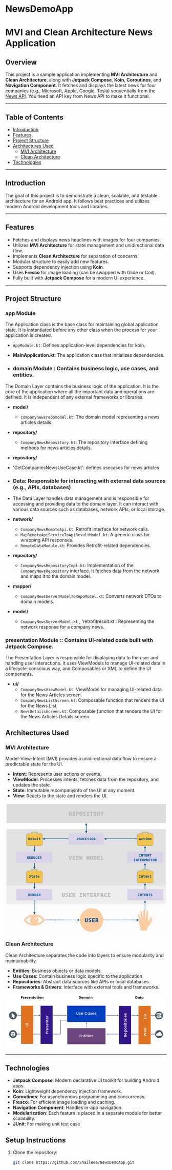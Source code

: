 # NewsDemoApp
# MVI and Clean Architecture News Application

## Overview

This project is a sample application implementing **MVI Architecture** and **Clean Architecture**, along with **Jetpack Compose**, **Koin**, **Coroutines**, and **Navigation Component**. It fetches and displays the latest news for four companies (e.g., Microsoft, Apple, Google, Tesla) sequentially from the [News API](https://newsapi.org/). You need an API key from News API to make it functional.

---

## Table of Contents

- [Introduction](#introduction)
- [Features](#features)
- [Project Structure](#project-structure)
- [Architectures Used](#architectures-used)
   - [MVI Architecture](#mvi-architecture)
   - [Clean Architecture](#clean-architecture)
- [Technologies](#technologies)

---

## Introduction

The goal of this project is to demonstrate a clean, scalable, and testable architecture for an Android app. It follows best practices and utilizes modern Android development tools and libraries.

---

## Features

- Fetches and displays news headlines with images for four companies.
- Utilizes **MVI Architecture** for state management and unidirectional data flow.
- Implements **Clean Architecture** for separation of concerns.
- Modular structure to easily add new features.
- Supports dependency injection using **Koin**.
- Uses **Fresco** for image loading (can be swapped with Glide or Coil).
- Fully built with **Jetpack Compose** for a modern UI experience.

---

## Project Structure

### app Module
The Application class is the base class for maintaining global application state. It is instantiated
before any other class when the process for your application is created.
 - `AppModule.kt`: Defines application-level dependencies for koin.
- **MainApplication.kt**: The application class that initializes dependencies.
  
- ### domain Module : Contains business logic, use cases, and entities.
The Domain Layer contains the business logic of the application. It is the core of the application 
where all the important data and operations are defined. It is independent of any external frameworks or libraries.

- **model/**
    - `companynewsrepomodel.kt`: The domain model representing a news articles details.

- **repository/**
    - `CompanyNewsRepository.kt`: The repository interface defining methods for news articles details.
      
- **repository/**
- 'GetCompaniesNewsUseCase.kt': defines usecases for news articles

- ### Data: Responsible for interacting with external data sources (e.g., APIs, databases)
- The Data Layer handles data management and is responsible for accessing and providing data to the domain layer.
  It can interact with various data sources such as databases, network APIs, or local storage.

- **network/**
    - `CompanyNewsRemoteApi.kt`: Retrofit interface for network calls.
    - `MapRemoteApiServiceToApiResultModel.kt`: A generic class for wrapping API responses.
    - `RemoteDataModule.kt`: Provides Retrofit-related dependencies.

- **repository/**
    - `CompanyNewsRepositoryImpl.kt`: Implementation of the `CompanyNewsRepository` interface. It fetches data from the network and maps it to the domain model.

- **mapper/**
    - `CompanyNewsServerModelToRepoModel.kt`: Converts network DTOs to domain models.

- **model/**
    - `CompanyNewsServerModel.kt` , 'retrofitresult.kt': Representing the network response for a company news.

### presentation Module :: Contains UI-related code built with Jetpack Compose.
The Presentation Layer is responsible for displaying data to the user and handling user interactions. 
It uses ViewModels to manage UI-related data in a lifecycle-conscious way, and Composables or XML to define the UI components.

- **ui/**
    - `CompanyNewsViewModel.kt`: ViewModel for managing UI-related data for the News Articles screen.
    - `CompanyNewsListScreen.kt`: Composable function that renders the UI for the News List.
    - `NewsDetailsScreen.kt`: Composable function that renders the UI for the News Articles Details screen.

## Architectures Used

### MVI Architecture

Model-View-Intent (MVI) provides a unidirectional data flow to ensure a predictable state for the UI.

- **Intent**: Represents user actions or events.
- **ViewModel**: Processes intents, fetches data from the repository, and updates the state.
- **State**: Immutable recompanyinfo of the UI at any moment.
- **View**: Reacts to the state and renders the UI.

![MVI Architecture](https://github.com/Shaileee/NewsDemoApp/blob/main/News_Demo_App/media/MVI_detail.png?raw=true)

### Clean Architecture

Clean Architecture separates the code into layers to ensure modularity and maintainability.

- **Entities**: Business objects or data models.
- **Use Cases**: Contain business logic specific to the application.
- **Repositories**: Abstract data sources like APIs or local databases.
- **Frameworks & Drivers**: Interface with external tools and frameworks.

![Clean Architecture](https://github.com/Shaileee/NewsDemoApp/blob/main/News_Demo_App/media/Artboard_15587.png?raw=true)

---

## Technologies

- **Jetpack Compose**: Modern declarative UI toolkit for building Android apps.
- **Koin**: Lightweight dependency injection framework.
- **Coroutines**: For asynchronous programming and concurrency.
- **Fresco**: For efficient image loading and caching.
- **Navigation Component**: Handles in-app navigation.
- **Modularization**: Each feature is placed in a separate module for better scalability.
- **JUnit**: For making unit test case


## Setup Instructions

1. Clone the repository:
   ```bash
   git clone https://github.com/Shaileee/NewsDemoApp.git
